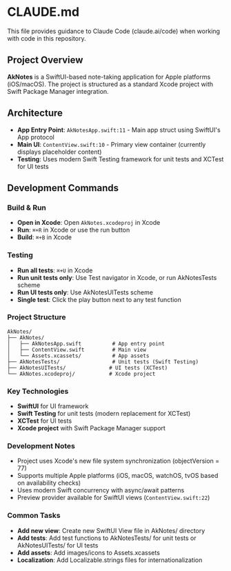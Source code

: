 # CLAUDE.md

This file provides guidance to Claude Code (claude.ai/code) when working with code in this repository.

## Project Overview

**AkNotes** is a SwiftUI-based note-taking application for Apple platforms (iOS/macOS). The project is structured as a standard Xcode project with Swift Package Manager integration.

## Architecture

- **App Entry Point**: `AkNotesApp.swift:11` - Main app struct using SwiftUI's App protocol
- **Main UI**: `ContentView.swift:10` - Primary view container (currently displays placeholder content)
- **Testing**: Uses modern Swift Testing framework for unit tests and XCTest for UI tests

## Development Commands

### Build & Run
- **Open in Xcode**: Open `AkNotes.xcodeproj` in Xcode
- **Run**: `⌘+R` in Xcode or use the run button
- **Build**: `⌘+B` in Xcode

### Testing
- **Run all tests**: `⌘+U` in Xcode
- **Run unit tests only**: Use Test navigator in Xcode, or run AkNotesTests scheme
- **Run UI tests only**: Use AkNotesUITests scheme
- **Single test**: Click the play button next to any test function

### Project Structure
```
AkNotes/
├── AkNotes/
│   ├── AkNotesApp.swift          # App entry point
│   ├── ContentView.swift         # Main view
│   └── Assets.xcassets/          # App assets
├── AkNotesTests/                 # Unit tests (Swift Testing)
├── AkNotesUITests/              # UI tests (XCTest)
└── AkNotes.xcodeproj/           # Xcode project
```

### Key Technologies
- **SwiftUI** for UI framework
- **Swift Testing** for unit tests (modern replacement for XCTest)
- **XCTest** for UI tests
- **Xcode project** with Swift Package Manager support

### Development Notes
- Project uses Xcode's new file system synchronization (objectVersion = 77)
- Supports multiple Apple platforms (iOS, macOS, watchOS, tvOS based on availability checks)
- Uses modern Swift concurrency with async/await patterns
- Preview provider available for SwiftUI views (`ContentView.swift:22`)

### Common Tasks
- **Add new view**: Create new SwiftUI View file in AkNotes/ directory
- **Add tests**: Add test functions to AkNotesTests/ for unit tests or AkNotesUITests/ for UI tests
- **Add assets**: Add images/icons to Assets.xcassets
- **Localization**: Add Localizable.strings files for internationalization
